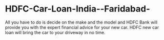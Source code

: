 HDFC-Car-Loan-India--Faridabad-
===============================

All you have to do is decide on the make and the model and HDFC Bank will provide you with the expert financial advice for your new car. HDFC new car loan will bring the car to your driveway in no time. 